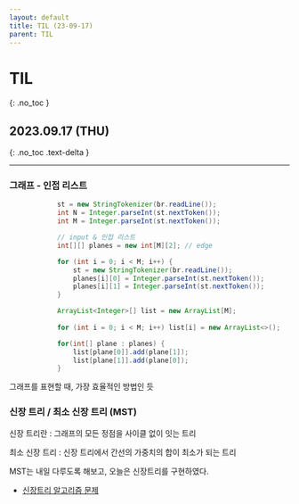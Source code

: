 ```yaml
---
layout: default
title: TIL (23-09-17)
parent: TIL
---
```


# TIL
{: .no_toc }

## 2023.09.17 (THU)
{: .no_toc .text-delta }

---

### 그래프 - 인접 리스트

~~~java
            st = new StringTokenizer(br.readLine());
            int N = Integer.parseInt(st.nextToken());
            int M = Integer.parseInt(st.nextToken());

            // input & 인접 리스트
            int[][] planes = new int[M][2]; // edge

            for (int i = 0; i < M; i++) {
                st = new StringTokenizer(br.readLine());
                planes[i][0] = Integer.parseInt(st.nextToken());
                planes[i][1] = Integer.parseInt(st.nextToken());
            }

            ArrayList<Integer>[] list = new ArrayList[M];
            
            for (int i = 0; i < M; i++) list[i] = new ArrayList<>();

            for(int[] plane : planes) {
                list[plane[0]].add(plane[1]);
                list[plane[1]].add(plane[0]);
            }
~~~

그래프를 표현할 때, 가장 효율적인 방법인 듯

### 신장 트리 / 최소 신장 트리 (MST)

신장 트리란 : 그래프의 모든 정점을 사이클 없이 잇는 트리  

최소 신장 트리 : 신장 트리에서 간선의 가중치의 합이 최소가 되는 트리  

MST는 내일 다루도록 해보고, 오늘은 신장트리를 구현하였다.

* [신장트리 알고리즘 문제](https://hoooon22.github.io/docs/studies/codingtest/1day1coding/230917/)